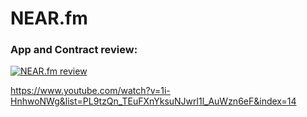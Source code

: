 # NEAR.fm

### App and Contract review:

[![NEAR.fm review](https://i.ytimg.com/vi/1i-HnhwoNWg/maxresdefault.jpg)](https://www.youtube.com/watch?v=1i-HnhwoNWg&list=PL9tzQn_TEuFXnYksuNJwrl1l_AuWzn6eF&index=14)

https://www.youtube.com/watch?v=1i-HnhwoNWg&list=PL9tzQn_TEuFXnYksuNJwrl1l_AuWzn6eF&index=14
